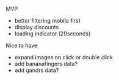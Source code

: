 MVP

- better filtering mobile first
- display discounts
- loading indicator (20seconds)

Nice to have

- expand images on click or double click
- add bananafingers data?
- add gandrs data?
